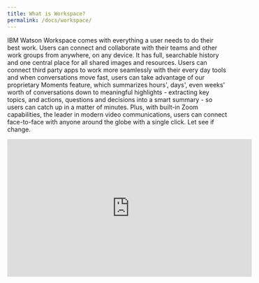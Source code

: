 ```yaml
---
title: What is Workspace?
permalink: /docs/workspace/
---
```


IBM Watson Workspace comes with everything a user needs to do their best work. Users can connect and collaborate with their teams and other work groups from anywhere, on any device. It has full, searchable history and one central place for all shared images and resources. Users can connect third party apps to work more seamlessly with their every day tools and when conversations move fast, users can take advantage of our proprietary Moments feature, which summarizes hours', days', even weeks' worth of conversations down to meaningful highlights - extracting key topics, and actions, questions and decisions into a smart summary - so users can catch up in a matter of minutes. Plus, with built-in Zoom capabilities, the leader in modern video communications, users can connect face-to-face with anyone around the globe with a single click. Let see if change.
<br/>

<iframe width="560" height="315" src="https://www.youtube.com/embed/yrjqw4wZMio" frameborder="0" allow="autoplay; encrypted-media" allowfullscreen></iframe>
